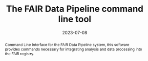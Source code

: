 ---
title: 'The FAIR Data Pipeline command line tool'
authors:
- Kristian Zarabski
- Richard Reeve
- Dennis Reddhoff
- Nathan Cummings
- Bruno Viola
- Ryan Field
date: '2023-07-08'
publishDate: '2023-07-08T12:00:00.229650Z'
publication_types:
- software
publication: 'Zenodo'
abstract: Command Line Interface for the FAIR Data Pipeline system, this software provides commands necessary for integrating analysis and data processing into the FAIR registry.
links:
- name: DOI
  url: https://zenodo.org/doi/10.5281/zenodo.5552779
- name: GitHub
  url: https://github.com/FAIRDataPipeline/FAIR-CLI/
- name: PyPi
  url: https://pypi.org/project/fair-cli/
---
